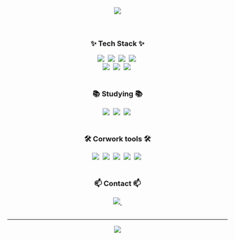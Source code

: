<div align="center">
<img src="https://capsule-render.vercel.app/api?type=venom&height=200&text=HJ%20IM%20Github&color=auto">
</div>

<br>
<br>

<h3 align="center">✨ Tech Stack ✨</h3>
<div align="center">
<!--html css javascript vue.js -->
  <img src="https://img.shields.io/badge/html-E34F26.svg?style=for-the-badge&logo=html5&logoColor=white" />&nbsp
  <img src="https://img.shields.io/badge/css3-1572B6.svg?style=for-the-badge&logo=css3&logoColor=white" />&nbsp
  <img src="https://img.shields.io/badge/javascript-F7DF1E.svg?style=for-the-badge&logo=javascript&logoColor=white" />&nbsp
  <img src="https://img.shields.io/badge/Vue.js-4FC08D.svg?style=for-the-badge&logo=vuedotjs&logoColor=white" />&nbsp
</div>

<div align="center">
  <!-- java spring springboot -->
  <img src="https://img.shields.io/badge/java-4FC08D.svg?style=for-the-badge"/>&nbsp
  <img src="https://img.shields.io/badge/Spring-6DB33F.svg?style=for-the-badge&logo=spring&logoColor=white" />&nbsp
  <img src="https://img.shields.io/badge/SpringBoot-6DB33F.svg?style=for-the-badge&logo=springboot&logoColor=white" />&nbsp
</div>

<br>

<h3 align="center">📚 Studying 📚</h3>
<!-- typescript react python   --> 
<div align="center">
  <img src="https://img.shields.io/badge/typescript-3178C6.svg?style=for-the-badge&logo=typescript&logoColor=white" />&nbsp
  <img src="https://img.shields.io/badge/React-61DAFB?style=for-the-badge&logo=react&logoColor=white" />&nbsp
  <img src="https://img.shields.io/badge/python-3776AB?style=for-the-badge&logo=python&logoColor=white" />&nbsp
</div>

<br>

<h3 align="center">🛠 Corwork tools 🛠</h3>
<!-- git github notion figma slack gather -->
<div align="center">
  <img src="https://img.shields.io/badge/git-F05032.svg?style=for-the-badge&logo=git&logoColor=white" />&nbsp
  <img src="https://img.shields.io/badge/github-181717.svg?style=for-the-badge&logo=github&logoColor=white" />&nbsp
  <img src="https://img.shields.io/badge/notion-000000.svg?style=for-the-badge&logo=notion&logoColor=white" />&nbsp
  <img src="https://img.shields.io/badge/figma-F24E1E.svg?style=for-the-badge&logo=figma&logoColor=white" />&nbsp
  <img src="https://img.shields.io/badge/slack-4A15AB.svg?style=for-the-badge&logo=slack&logoColor=white" />&nbsp
</div>

<br>

<h3 align="center">📫 Contact 📫</h3>
<div align="center">
  <a href="mailto:heeim0064@gmail.com">
    <img
      src="https://img.shields.io/badge/hj0064@gmail.com-D14836?style=for-the-badge&logo=gmail&logoColor=white"/>&nbsp
  </a>
</div>

<br>
<hr>
<div align="center">
  <div>
    <img src="https://github-readme-stats.vercel.app/api?username=hj0064&show_icons=true&theme=dracula">
  </div>
<!--   <div>
    <img src="https://github-readme-stats.vercel.app/api/top-langs/?username=hj0064&layout=compact">
  </div> -->
</div>
